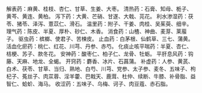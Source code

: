 解表药：麻黄、桂枝、杏仁、甘草、生姜、大枣。
清热药：石膏、知母、栀子、黄芩、黄连、黄柏。
泻下药：大黄、芒硝、甘遂、大戟、芫花。
利水渗湿药：茯苓、猪苓、泽泻、薏苡仁、滑石。
温里药：附子、干姜、肉桂、吴茱萸、细辛。
理气药：陈皮、半夏、厚朴、砂仁、木香。
消食药：山楂、神曲、麦芽、莱菔子。
驱虫药：槟榔、使君子、苦楝皮。
止血药：白茅根、仙鹤草、三七、蒲黄。
活血化瘀药：桃仁、红花、川芎、丹参、赤芍。
化痰止咳平喘药：半夏、杏仁、桔梗、苏子、款冬花。
安神药：酸枣仁、柏子仁、龙骨、牡蛎。
平肝息风药：钩藤、天麻、地龙、全蝎。
开窍药：麝香、冰片、石菖蒲。
补虚药：人参、黄芪、白术、茯苓、甘草、当归、熟地、白芍、川芎、党参、太子参、麦冬、五味子、枸杞子、菟丝子、肉苁蓉、淫羊藿、巴戟天、鹿茸、杜仲、续断、牛膝、补骨脂、益智仁、蛤蚧、海马。
收涩药：五味子、乌梅、诃子、肉豆蔻、赤石脂。